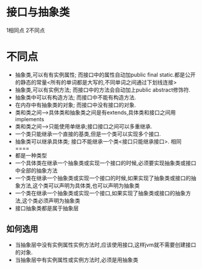 接口与抽象类
===========
1相同点
2不同点

不同点
=====
* 抽象类,可以有有实例属性; 而接口中的属性自动加public final static.都是公开的静态的常量<所有的单词都是大写的,不同单词之间通过下划线连接>
* 抽象类,可以有实例方法; 而接口中的方法会自动加上public abstract修饰符.
* 抽象类中可以有构造方法; 而接口中不能有构造方法.
* 在内存中有抽象类的对象; 而接口中没有接口的对象.
* 类和类之间-->具体类和抽象类之间是有extends,具体类和接口之间用implements
* 类和类之间-->只能使用单继承;接口接口之间可以多重继承.
* 一个类只能继承一个直接的基类,但是一个类可以实现多个接口.
* 抽象类可以继承具体类; 接口不能继承一个类<接口只能继承接口>.
相同
====
* 都是一种类型
* 一个具体类在继承一个抽象类或实现一个接口的时候,必须要实现抽象类或接口中全部的抽象方法
* 一个类在继承一个抽象类或实现一个接口的时候,如果实现了抽象类或接口的抽象方法,这个类可以声明为具体类,也可以声明为抽象类
* 一个类在继承一个抽象类或实现一个接口,如果实现了抽象类或接口的抽象方法,这个类必须声明为抽象类
* 接口抽象类都是属于抽象层

如何选用
-------
* 当抽象层中没有实例属性实例方法时,应该使用接口,这样jvm就不需要创建接口的对象.
* 当抽象层中有实例属性或实例方法时,必须是用抽象类